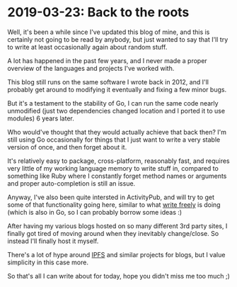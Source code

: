 # 2019-03-23: Back to the roots

Well, it's been a while since I've updated this blog of mine, and this is
certainly not going to be read by anybody, but just wanted to say that I'll try
to write at least occasionally again about random stuff.

A lot has happened in the past few years, and I never made a proper overview of
the languages and projects I've worked with.

This blog still runs on the same software I wrote back in 2012, and I'll
probably get around to modifying it eventually and fixing a few minor bugs.

But it's a testament to the stability of Go, I can run the same code nearly
unmodified (just two dependencies changed location and I ported it to use
modules) 6 years later.

Who would've thought that they would actually achieve that back then? I'm still
using Go occasionally for things that I just want to write a very stable version
of once, and then forget about it.

It's relatively easy to package, cross-platform, reasonably fast, and requires
very little of my working language memory to write stuff in, compared to
something like Ruby where I constantly forget method names or arguments and
proper auto-completion is still an issue.

Anyway, I've also been quite intersted in ActivityPub, and will try to get some
of that functionality going here, similar to what [write freely](https://writefreely.org/)
is doing (which is also in Go, so I can probably borrow some ideas :)

After having my various blogs hosted on so many different 3rd party sites, I
finally got tired of moving around when they inevitably change/close. So instead
I'll finally host it myself.

There's a lot of hype around [IPFS](https://ipfs.io/) and similar projects for
blogs, but I value simplicity in this case more.

So that's all I can write about for today, hope you didn't miss me too much ;)
